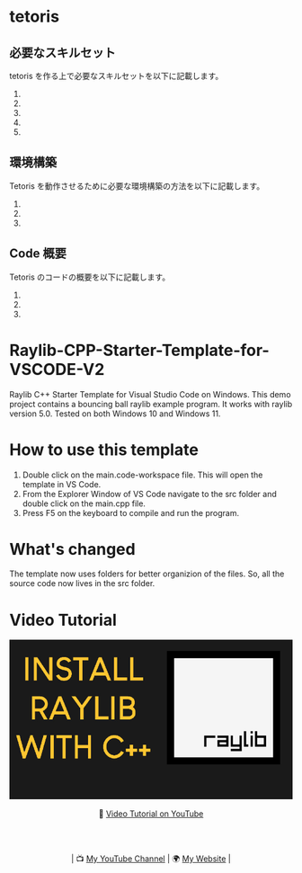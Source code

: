 # tetoris 　

## 必要なスキルセット

tetoris を作る上で必要なスキルセットを以下に記載します。

1.
2.
3.
4.
5.

## 環境構築

Tetoris を動作させるために必要な環境構築の方法を以下に記載します。

1.
2.
3.

## Code 概要

Tetoris のコードの概要を以下に記載します。

1.
2.
3.

# Raylib-CPP-Starter-Template-for-VSCODE-V2

Raylib C++ Starter Template for Visual Studio Code on Windows.
This demo project contains a bouncing ball raylib example program.
It works with raylib version 5.0. Tested on both Windows 10 and Windows 11.

# How to use this template

1. Double click on the main.code-workspace file. This will open the template in VS Code.
2. From the Explorer Window of VS Code navigate to the src folder and double click on the main.cpp file.
3. Press F5 on the keyboard to compile and run the program.

# What's changed

The template now uses folders for better organizion of the files. So, all the source code now lives in the src folder.

# Video Tutorial

<p align="center">
  <img src="preview.jpg" alt="" width="800">
</p>

<p align="center">
🎥 <a href="https://www.youtube.com/watch?v=PaAcVk5jUd8">Video Tutorial on YouTube</a>
</p>

<br>
<br>
<p align="center">
| 📺 <a href="https://www.youtube.com/channel/UC3ivOTE5EgpmF2DHLBmWIWg">My YouTube Channel</a>
| 🌍 <a href="http://www.educ8s.tv">My Website</a> | <br>
</p>
